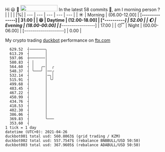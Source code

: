 Hi :smiley: :wave: <img src="https://jojoee.jojoee.com/api/utcnow" width="120" height="20">
In the latest 58 commits :bug:, am I morning person ? 
| | | | |%|
| --- | --- | --- | --- | --- |
| :sunny: | Morning | (06.00-12.00] | [******--------------] | 31.00 |
| :satisfied: | Daytime | (12.00-18.00] | [**********----------] | 52.00 |
| :moon: | Evening | (18.00-00.00] | [***-----------------] | 17.00 |
| :sleeping: | Night | (00.00-06.00] | [--------------------] | 0.00 |

My crypto trading [duckbot](https://github.com/jojoee/duckbot) performance on [ftx.com](https://ftx.com/#a=13144711)
```
  629.52  ┤───────╮
  613.29  ┤       │
  597.06  ┼───────│
  580.83  ┤ │     │
  564.60  ┤ │   ╭─│  ╭
  548.37  ┤ ╰───╯ │──╭
  532.14  ┤       │─╮│
  515.91  ┤       │ ╰╯
  499.68  ┤       │
  483.45  ┤       │
  467.22  ┤       │
  450.99  ┤       │
  434.76  ┤       │
  418.53  ┤       │
  402.30  ┤       │
  386.06  ┤       │
  369.83  ┤       ╰───
  353.60  ┤
1 tick = 1 day
datetime (UTC+0): 2021-04-26
duckbot001 total usd: 560.8063$ (grid trading / KZM)
duckbot002 total usd: 557.7547$ (rebalance BNBBULL/USD 50:50)
duckbot003 total usd: 367.9605$ (rebalance ADABULL/USD 50:50)
```

